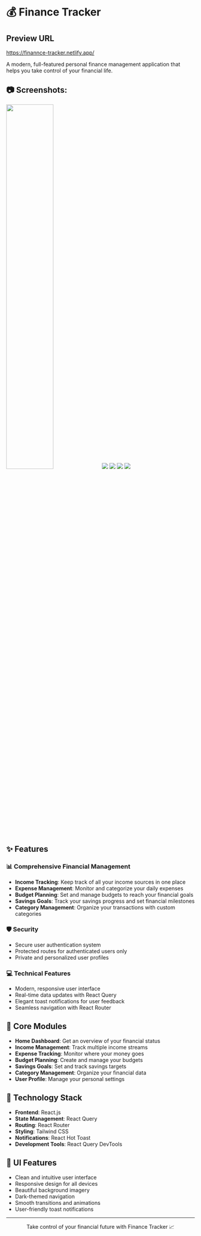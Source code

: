 # 💰 Finance Tracker

## Preview URL
https://finannce-tracker.netlify.app/


A modern, full-featured personal finance management application that helps you take control of your financial life.
## 📷 Screenshots:

<p>
  <img src="https://github.com/user-attachments/assets/92ae879f-b5bc-4a6a-931b-89a180485c87" width="50%" />
  <img src="https://github.com/user-attachments/assets/0c8f1216-efa5-4ecb-8a0a-44b1c93f3a93"  />
  <img src="https://github.com/user-attachments/assets/e9821d5c-1541-48e7-9a30-6a58bc40b340" />
  <img src="https://github.com/user-attachments/assets/2129bb19-a83e-4031-8577-376799f290ac" />
  <img src="https://github.com/user-attachments/assets/bf6802e9-9e47-4eca-a31f-85948682876f"  />
</p>


## ✨ Features

### 📊 Comprehensive Financial Management

- **Income Tracking**: Keep track of all your income sources in one place
- **Expense Management**: Monitor and categorize your daily expenses
- **Budget Planning**: Set and manage budgets to reach your financial goals
- **Savings Goals**: Track your savings progress and set financial milestones
- **Category Management**: Organize your transactions with custom categories

### 🛡️ Security

- Secure user authentication system
- Protected routes for authenticated users only
- Private and personalized user profiles

### 💻 Technical Features

- Modern, responsive user interface
- Real-time data updates with React Query
- Elegant toast notifications for user feedback
- Seamless navigation with React Router

## 🎯 Core Modules

- **Home Dashboard**: Get an overview of your financial status
- **Income Management**: Track multiple income streams
- **Expense Tracking**: Monitor where your money goes
- **Budget Planning**: Create and manage your budgets
- **Savings Goals**: Set and track savings targets
- **Category Management**: Organize your financial data
- **User Profile**: Manage your personal settings

## 🚀 Technology Stack

- **Frontend**: React.js
- **State Management**: React Query
- **Routing**: React Router
- **Styling**: Tailwind CSS
- **Notifications**: React Hot Toast
- **Development Tools**: React Query DevTools

## 🎨 UI Features

- Clean and intuitive user interface
- Responsive design for all devices
- Beautiful background imagery
- Dark-themed navigation
- Smooth transitions and animations
- User-friendly toast notifications
---

<p align="center">Take control of your financial future with Finance Tracker 📈</p>
